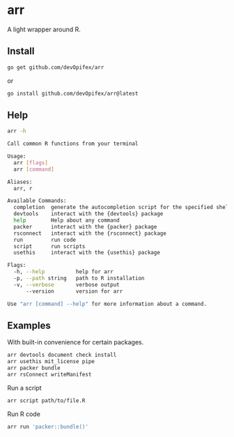 # arr

A light wrapper around R.

## Install

```bash
go get github.com/devOpifex/arr
```

or

```bash
go install github.com/devOpifex/arr@latest
```

## Help

```bash
arr -h
```

```bash
Call common R functions from your terminal

Usage:
  arr [flags]
  arr [command]

Aliases:
  arr, r

Available Commands:
  completion  generate the autocompletion script for the specified shell
  devtools    interact with the {devtools} package
  help        Help about any command
  packer      interact with the {packer} package
  rsconnect   interact with the {rsconnect} package
  run         run code
  script      run scripts
  usethis     interact with the {usethis} package

Flags:
  -h, --help          help for arr
  -p, --path string   path to R installation
  -v, --verbose       verbose output
      --version       version for arr

Use "arr [command] --help" for more information about a command.
```

## Examples

With built-in convenience for certain packages.

```bash
arr devtools document check install
arr usethis mit_license pipe
arr packer bundle
arr rsConnect writeManifest
```

Run a script

```bash
arr script path/to/file.R
```

Run R code

```bash
arr run 'packer::bundle()'
```